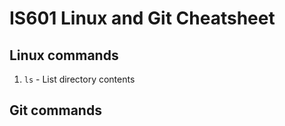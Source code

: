 # IS601 Linux and Git Cheatsheet


## Linux commands
1. `ls` - List directory contents

## Git commands
